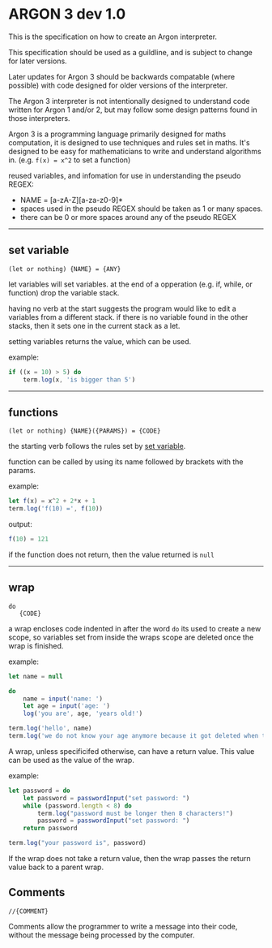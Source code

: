# ARGON 3 dev 1.0

This is the specification on how to create an Argon interpreter.

This specification should be used as a guildline, and is subject to change for later versions.

Later updates for Argon 3 should be backwards compatable (where possible) with code designed for older versions
of the interpreter.

The Argon 3 interpreter is not intentionally designed to understand code written for Argon 1 and/or 2, but may
follow some design patterns found in those interpreters.

Argon 3 is a programming language primarily designed for maths computation, it is designed to use techniques and
rules set in maths. It's designed to be easy for mathematicians to write and understand algorithms in.
(e.g. `f(x) = x^2` to set a function)

reused variables, and infomation for use in understanding the pseudo REGEX:

-   NAME = [a-zA-Z][a-za-z0-9]\*
-   spaces used in the pseudo REGEX should be taken as 1 or many spaces.
-   there can be 0 or more spaces around any of the pseudo REGEX

---

## set variable

`(let or nothing) {NAME} = {ANY}`

let variables will set variables. at the end of a opperation (e.g. if, while, or function) drop the
variable stack.

having no verb at the start suggests the program would like to edit a variables from a different stack.
if there is no variable found in the other stacks, then it sets one in the current stack as a let.

setting variables returns the value, which can be used.

example:

```javascript
if ((x = 10) > 5) do
    term.log(x, 'is bigger than 5')
```

---

## functions

`(let or nothing) {NAME}({PARAMS}) = {CODE}`

the starting verb follows the rules set by [set variable](#set-variable).

function can be called by using its name followed by brackets with the params.

example:

```javascript
let f(x) = x^2 + 2*x + 1
term.log('f(10) =', f(10))
```

output:

```javascript
f(10) = 121
```

if the function does not return, then the value returned is `null`

---

## wrap

```
do
   {CODE}
```

a wrap encloses code indented in after the word `do` its used to create a new scope, so variables set from
inside the wraps scope are deleted once the wrap is finished.

example:

```javascript
let name = null

do
    name = input('name: ')
    let age = input('age: ')
    log('you are', age, 'years old!')

term.log('hello', name)
term.log('we do not know your age anymore because it got deleted when the wrap finished.')
```

A wrap, unless specificifed otherwise, can have a return value. This value can be used as the value of the wrap.

example:

```javascript
let password = do
    let password = passwordInput("set password: ")
    while (password.length < 8) do
        term.log("password must be longer then 8 characters!")
        password = passwordInput("set password: ")
    return password

term.log("your password is", password)
```

If the wrap does not take a return value, then the wrap passes the return value back to a parent wrap.

## Comments
`//{COMMENT}`

Comments allow the programmer to write a message into their code, without the message being processed by the computer.